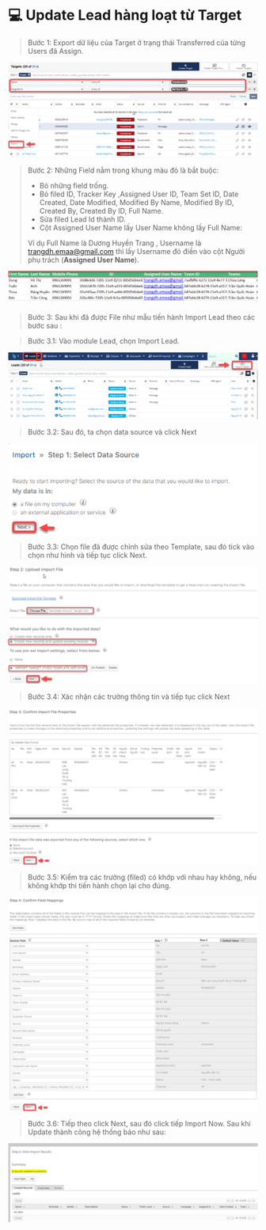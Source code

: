 # 💻 Update Lead hàng loạt từ Target

> Bước  1:  Export dữ liệu của Target ở trạng thái Transferred của từng Users đã Assign.

![](<../../../.gitbook/assets/image (117) (1).png>)

> Bước 2:&#x20;
> Những Field nằm trong khung màu đỏ là bắt buộc:
>
> * Bỏ những field trống.
> * Bỏ filed ID, Tracker Key ,Assigned User ID, Team Set ID, Date Created, Date Modified, Modified By Name, Modified By ID, Created By, Created By ID, Full Name.
> * Sửa filed  Lead Id thành ID.
> * Cột Assigned User Name lấy User Name không lấy Full Name:
>
> Ví dụ Full Name là Dương Huyền Trang , Username là [trangdh.emaa@gmail.com](mailto:trangdh.emaa@gmail.com) thì lấy Username đó điền vào cột Người phụ trách (**Assigned User Name**).

![](../../../.gitbook/assets/UpdateLead2.png)

> Bước 3: Sau khi đã được File như mẫu tiến hành Import Lead theo các bước sau :

> Bước 3.1: Vào module Lead, chọn Import Lead.

![](../../../.gitbook/assets/ImportLead.png)

> Bước 3.2: Sau đó, ta chọn data source và click Next

![](<../../../.gitbook/assets/2 (1).png>)

> Bước 3.3: Chọn file đã được chỉnh sửa theo Template, sau đó tick vào chọn như hình và tiếp tục click Next.

![](<../../../.gitbook/assets/image (117).png>)

> Bước 3.4: Xác nhận các trường thông tin và tiếp tục click Next

![](<../../../.gitbook/assets/4 (1).png>)

> Bước 3.5: Kiểm tra các trường (filed) có khớp với nhau hay không, nếu không khớp thi tiến hành chọn lại cho đúng.

![](<../../../.gitbook/assets/5 (1).png>)

>
> Bước 3.6: Tiếp theo click Next, sau đó click tiếp Import Now. Sau khi Update thành công hệ thống báo như sau:

![](../../../.gitbook/assets/UpdatedLead4.png)

##
